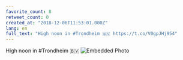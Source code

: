```yaml
---
favorite_count: 8
retweet_count: 0
created_at: "2018-12-06T11:53:01.000Z"
lang: en
full_text: "High noon in #Trondheim 🇧🇻 https://t.co/V0gpJHj954"
---
```


High noon in #Trondheim 🇧🇻
![Embedded Photo](https://twitter-media-coderbyheart.s3.eu-north-1.amazonaws.com/1070647293232275457-Dtu0BnyXgAIDjPt.jpg)
